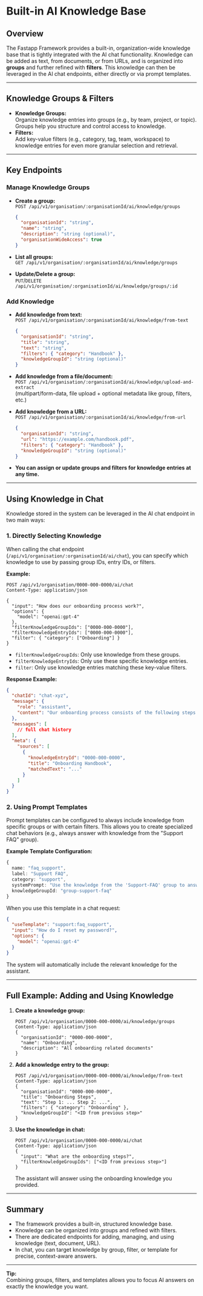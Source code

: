 # Built-in AI Knowledge Base

## Overview

The Fastapp Framework provides a built-in, organization-wide knowledge base that is tightly integrated with the AI chat functionality. Knowledge can be added as text, from documents, or from URLs, and is organized into **groups** and further refined with **filters**. This knowledge can then be leveraged in the AI chat endpoints, either directly or via prompt templates.

---

## Knowledge Groups & Filters

- **Knowledge Groups:**  
  Organize knowledge entries into groups (e.g., by team, project, or topic). Groups help you structure and control access to knowledge.
- **Filters:**  
  Add key-value filters (e.g., category, tag, team, workspace) to knowledge entries for even more granular selection and retrieval.

---

## Key Endpoints

### Manage Knowledge Groups

- **Create a group:**  
  `POST /api/v1/organisation/:organisationId/ai/knowledge/groups`
  ```json
  {
    "organisationId": "string",
    "name": "string",
    "description": "string (optional)",
    "organisationWideAccess": true
  }
  ```
- **List all groups:**  
  `GET /api/v1/organisation/:organisationId/ai/knowledge/groups`

- **Update/Delete a group:**  
  `PUT`/`DELETE /api/v1/organisation/:organisationId/ai/knowledge/groups/:id`

### Add Knowledge

- **Add knowledge from text:**  
  `POST /api/v1/organisation/:organisationId/ai/knowledge/from-text`
  ```json
  {
    "organisationId": "string",
    "title": "string",
    "text": "string",
    "filters": { "category": "Handbook" },
    "knowledgeGroupId": "string (optional)"
  }
  ```
- **Add knowledge from a file/document:**  
  `POST /api/v1/organisation/:organisationId/ai/knowledge/upload-and-extract`  
  (multipart/form-data, file upload + optional metadata like group, filters, etc.)

- **Add knowledge from a URL:**  
  `POST /api/v1/organisation/:organisationId/ai/knowledge/from-url`
  ```json
  {
    "organisationId": "string",
    "url": "https://example.com/handbook.pdf",
    "filters": { "category": "Handbook" },
    "knowledgeGroupId": "string (optional)"
  }
  ```

- **You can assign or update groups and filters for knowledge entries at any time.**

---

## Using Knowledge in Chat

Knowledge stored in the system can be leveraged in the AI chat endpoint in two main ways:

### 1. Directly Selecting Knowledge

When calling the chat endpoint (`/api/v1/organisation/:organisationId/ai/chat`), you can specify which knowledge to use by passing group IDs, entry IDs, or filters.

**Example:**
```http
POST /api/v1/organisation/0000-000-0000/ai/chat
Content-Type: application/json

{
  "input": "How does our onboarding process work?",
  "options": {
    "model": "openai:gpt-4"
  },
  "filterKnowledgeGroupIds": ["0000-000-0000"],
  "filterKnowledgeEntryIds": ["0000-000-0000"],
  "filter": { "category": ["Onboarding"] }
}
```
- `filterKnowledgeGroupIds`: Only use knowledge from these groups.
- `filterKnowledgeEntryIds`: Only use these specific knowledge entries.
- `filter`: Only use knowledge entries matching these key-value filters.

**Response Example:**
```json
{
  "chatId": "chat-xyz",
  "message": {
    "role": "assistant",
    "content": "Our onboarding process consists of the following steps: ..."
  },
  "messages": [
    // full chat history
  ],
  "meta": {
    "sources": [
      {
        "knowledgeEntryId": "0000-000-0000",
        "title": "Onboarding Handbook",
        "matchedText": "..."
      }
    ]
  }
}
```

### 2. Using Prompt Templates

Prompt templates can be configured to always include knowledge from specific groups or with certain filters. This allows you to create specialized chat behaviors (e.g., always answer with knowledge from the "Support FAQ" group).

**Example Template Configuration:**
```typescript
{
  name: "faq_support",
  label: "Support FAQ",
  category: "support",
  systemPrompt: "Use the knowledge from the 'Support-FAQ' group to answer user questions.",
  knowledgeGroupId: "group-support-faq"
}
```
When you use this template in a chat request:
```json
{
  "useTemplate": "support:faq_support",
  "input": "How do I reset my password?",
  "options": {
    "model": "openai:gpt-4"
  }
}
```
The system will automatically include the relevant knowledge for the assistant.

---

## Full Example: Adding and Using Knowledge

1. **Create a knowledge group:**
   ```http
   POST /api/v1/organisation/0000-000-0000/ai/knowledge/groups
   Content-Type: application/json
   {
     "organisationId": "0000-000-0000",
     "name": "Onboarding",
     "description": "All onboarding related documents"
   }
   ```

2. **Add a knowledge entry to the group:**
   ```http
   POST /api/v1/organisation/0000-000-0000/ai/knowledge/from-text
   Content-Type: application/json
   {
     "organisationId": "0000-000-0000",
     "title": "Onboarding Steps",
     "text": "Step 1: ... Step 2: ...",
     "filters": { "category": "Onboarding" },
     "knowledgeGroupId": "<ID from previous step>"
   }
   ```

3. **Use the knowledge in chat:**
   ```http
   POST /api/v1/organisation/0000-000-0000/ai/chat
   Content-Type: application/json
   {
     "input": "What are the onboarding steps?",
     "filterKnowledgeGroupIds": ["<ID from previous step>"]
   }
   ```

   The assistant will answer using the onboarding knowledge you provided.

---

## Summary

- The framework provides a built-in, structured knowledge base.
- Knowledge can be organized into groups and refined with filters.
- There are dedicated endpoints for adding, managing, and using knowledge (text, document, URL).
- In chat, you can target knowledge by group, filter, or template for precise, context-aware answers.

---

**Tip:**  
Combining groups, filters, and templates allows you to focus AI answers on exactly the knowledge you want.
